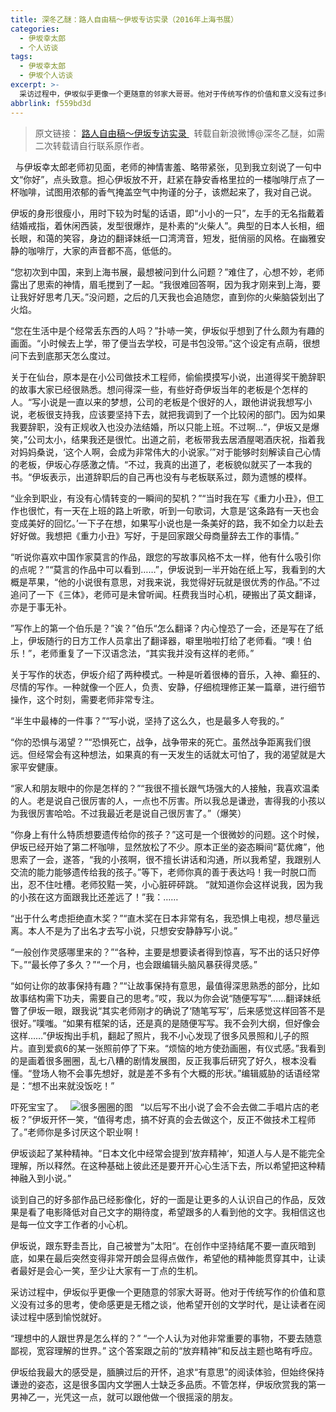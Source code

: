 ```yaml
---
title: 深冬乙醚：路人自由稿～伊坂专访实录（2016年上海书展）
categories:
  - 伊坂幸太郎
  - 个人访谈
tags:
  - 伊坂幸太郎
  - 伊坂个人访谈
excerpt: >-
  采访过程中，伊坂似乎更像一个更随意的邻家大哥哥。他对于传统写作的价值和意义没有过多的思考，使命感更是无稽之谈，他希望开创的文学时代，是让读者在阅读过程中感到愉悦就好。
abbrlink: f559bd3d
---
```

> 原文链接：
[路人自由稿～伊坂专访实录
](https://www.weibo.com/ttarticle/p/show?id=2309404013105045703027)
&nbsp;
转载自新浪微博@深冬乙醚，如需二次转载请自行联系原作者。

&nbsp;
与伊坂幸太郎老师初见面，老师的神情害羞、略带紧张，见到我立刻说了一句中文“你好”，点头致意。担心伊坂放不开，赶紧在静安香格里拉的一楼咖啡厅点了一杯咖啡，试图用浓郁的香气掩盖空气中拘谨的分子，该燃起来了，我对自己说。
&nbsp;

伊坂的身形很瘦小，用时下较为时髦的话语，即“小小的一只”，左手的无名指戴着结婚戒指，着休闲西装，发型很爆炸，是朴素的“火柴人”。典型的日本人长相，细长眼，和蔼的笑容，身边的翻译妹纸一口湾湾音，短发，挺俏丽的风格。在幽雅安静的咖啡厅，大家的声音都不高，低低的。
&nbsp;

“您初次到中国，来到上海书展，最想被问到什么问题？”难住了，心想不妙，老师露出了思索的神情，眉毛搅到了一起。“我很难回答啊，因为我才刚来到上海，要让我好好思考几天。”没问题，之后的几天我也会追随您，直到你的火柴脑袋划出了火焰。
&nbsp;

“您在生活中是个经常丢东西的人吗？”扑哧一笑，伊坂似乎想到了什么颇为有趣的画面。“小时候去上学，带了便当去学校，可是书包没带。”这个设定有点萌，很想问下去到底那天怎么度过。
&nbsp;

关于在仙台，原本是在小公司做技术工程师，偷偷摸摸写小说，出道得奖干脆辞职的故事大家已经很熟悉。想问得深一些，有些好奇伊坂当年的老板是个怎样的人。“写小说是一直以来的梦想，公司的老板是个很好的人，跟他讲说我想写小说，老板很支持我，应该要坚持下去，就把我调到了一个比较闲的部门。因为如果我要辞职，没有正规收入也没办法结婚，所以只能上班。不过啊…“，伊坂又是爆笑，”公司太小，结果我还是很忙。出道之前，老板带我去居酒屋喝酒庆祝，指着我对妈妈桑说，‘这个人啊，会成为非常伟大的小说家。’”对于能够时刻解读自己心情的老板，伊坂心存感激之情。“不过，我真的出道了，老板貌似就买了一本我的书。“伊坂表示，出道辞职后的自己再也没有与老板联系过，颇为遗憾的模样。
&nbsp;

“业余到职业，有没有心情转变的一瞬间的契机？”“当时我在写《重力小丑》，但工作也很忙，有一天在上班的路上听歌，听到一句歌词，大意是‘这条路有一天也会变成美好的回忆。’一下子在想，如果写小说也是一条美好的路，我不如全力以赴去好好做。我想把《重力小丑》写好，于是回家跟父母商量辞去工作的事情。”
&nbsp;

“听说你喜欢中国作家莫言的作品，跟您的写故事风格不太一样，他有什么吸引你的点呢？”“莫言的作品中可以看到……”，伊坂说到一半开始在纸上写，我看到的大概是苹果，“他的小说很有意思，对我来说，我觉得好玩就是很优秀的作品。”不过追问了一下《三体》，老师可是未曾听闻。枉费我当时心机，硬搬出了英文翻译，亦是于事无补。
&nbsp;

”写作上的第一个伯乐是？”诶？”伯乐“怎么翻译？内心惶恐了一会，还是写在了纸上，伊坂随行的日方工作人员拿出了翻译器，噼里啪啦打给了老师看。“噢！伯乐！”，老师重复了一下汉语念法，“其实我并没有这样的老师。”
&nbsp;

关于写作的状态，伊坂介绍了两种模式。一种是听着很棒的音乐，入神、癫狂的、尽情的写作。一种就像一个匠人，负责、安静，仔细梳理修正某一篇章，进行细节操作，这个时刻，需要老师非常专注。
&nbsp;

“半生中最棒的一件事？”“写小说，坚持了这么久，也是最多人夸我的。”
&nbsp;

“你的恐惧与渴望？”“恐惧死亡，战争，战争带来的死亡。虽然战争距离我们很远。但经常会有这种想法，如果真的有一天发生的话就太可怕了，我的渴望就是大家平安健康。
&nbsp;

“家人和朋友眼中的你是怎样的？”“我很不擅长跟气场强大的人接触，我喜欢温柔的人。老是说自己很厉害的人，一点也不厉害。所以我总是谦逊，害得我的小孩以为我很厉害哈哈。不过我最近老是说自己很厉害了。”（爆笑）
&nbsp;

“你身上有什么特质想要遗传给你的孩子？”这可是一个很微妙的问题。这个时候，伊坂已经开始了第二杯咖啡，显然放松了不少。原本正坐的姿态瞬间“葛优瘫”，他思索了一会，遂答，“我的小孩啊，很不擅长讲话和沟通，所以我希望，我跟别人交流的能力能够遗传给我的孩子。”等下，老师你真的善于表达吗！我一时脱口而出，忍不住吐槽。老师狡黠一笑，小心脏砰砰跳。
“就知道你会这样说我，因为我的小孩在这方面跟我比还差远了！”我：……
&nbsp;

“出于什么考虑拒绝直木奖？”“直木奖在日本非常有名，我恐惧上电视，想尽量远离。本人不是为了出名才去写小说，只想安安静静写小说。”
&nbsp;

“一般创作灵感哪里来的？”“各种，主要是想要读者得到惊喜，写不出的话只好停下。”“最长停了多久？”“一个月，也会跟编辑头脑风暴获得灵感。”
&nbsp;

“如何让你的故事保持有趣？”“让故事保持有意思，最值得深思熟悉的部分，比如故事结构需下功夫，需要自己的思考。”哎，我以为你会说“随便写写”……翻译妹纸瞥了伊坂一眼，跟我说“其实老师刚才的确说了‘随笔写写’，后来感觉这样回答不是很好。”噗嗤。“如果有框架的话，还是真的是随便写写。我不会列大纲，但好像会这样……”伊坂掏出手机，翻起了照片，我不小心发现了很多风景照和儿子的照片。直到爱疯6的某一张照前停了下来。“烦恼的地方使劲画圈，有仪式感。”我看到的是画着很多圈圈，乱七八糟的剧情发展图，反正我事后研究了好久，根本没看懂。“登场人物不会事先想好，就是差不多有个大概的形状。”编辑威胁的话语经常是：“想不出来就没饭吃！”

吓死宝宝了。
&nbsp;
![很多圈圈的图](http://q9ak6aibi.bkt.clouddn.com//澎湃伊坂.jpg)
&nbsp;
“以后写不出小说了会不会去做二手唱片店的老板？”伊坂开怀一笑，“值得考虑，搞不好真的会去做这个，反正不做技术工程师了。”老师你是多讨厌这个职业啊！
&nbsp;

伊坂谈起了某种精神。“日本文化中经常会提到’放弃精神‘，知道人与人是不能完全理解，所以释然。在这种基础上彼此还是要开开心心生活下去，所以希望把这种精神融入到小说。”

谈到自己的好多部作品已经影像化，好的一面是让更多的人认识自己的作品，反效果是看了电影降低对自己文字的期待度，希望跟多的人看到他的文字。我相信这也是每一位文字工作者的小心机。

伊坂说，跟东野圭吾比，自己被誉为”太阳“。在创作中坚持结尾不要一直灰暗到底，如果在最后突然变得非常开朗会显得点做作，希望他的精神能贯穿其中，让读者最好是会心一笑，至少让大家有一丁点的生机。
&nbsp;

采访过程中，伊坂似乎更像一个更随意的邻家大哥哥。他对于传统写作的价值和意义没有过多的思考，使命感更是无稽之谈，他希望开创的文学时代，是让读者在阅读过程中感到愉悦就好。

“理想中的人跟世界是怎么样的？”
“一个人认为对他非常重要的事物，不要去随意鄙视，宽容理解的世界。” 
这个答案跟之前的“放弃精神”和反战主题也略有呼应。

伊坂给我最大的感受是，腼腆过后的开怀，追求“有意思”的阅读体验，但始终保持谦逊的姿态，这是很多国内文学圈人士缺乏多品质。不管怎样，伊坂欣赏我的第一男神乙一，光凭这一点，就可以跟他做一个很摇滚的朋友。